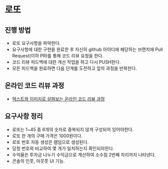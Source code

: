 # 로또
## 진행 방법
* 로또 요구사항을 파악한다.
* 요구사항에 대한 구현을 완료한 후 자신의 github 아이디에 해당하는 브랜치에 Pull Request(이하 PR)를 통해 코드 리뷰 요청을 한다.
* 코드 리뷰 피드백에 대한 개선 작업을 하고 다시 PUSH한다.
* 모든 피드백을 완료하면 다음 단계를 도전하고 앞의 과정을 반복한다.

## 온라인 코드 리뷰 과정
* [텍스트와 이미지로 살펴보는 온라인 코드 리뷰 과정](https://github.com/next-step/nextstep-docs/tree/master/codereview)

## 요구사항 정리
* 로또는 1~45 중 6개의 숫자로 중복되지 않게 구성되어 있어야한다.
* 로또 한 개의 구매 가격은 1000원이다.
* 로또 번호 자동 생성은 램덤으로 생성된다.
* 담청 번호와 비교하여 몇 개가 일치하는지 확인되야한다.
* 수익율은 투자금 나누기 수익금으로 계산하여 소수점 2번째 자리까지 나타낸다.
* 콘솔의 인풋, 아웃풋 UI 기능.